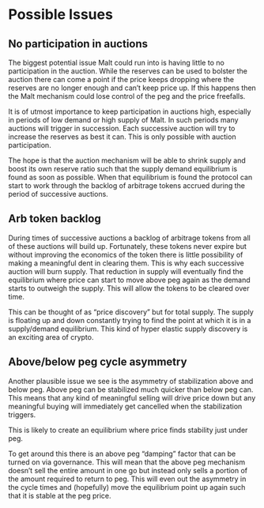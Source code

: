 # Possible Issues

## No participation in auctions

The biggest potential issue Malt could run into is having little to no participation in the auction. While the reserves can be used to bolster the auction there can come a point if the price keeps dropping where the reserves are no longer enough and can’t keep price up. If this happens then the Malt mechanism could lose control of the peg and the price freefalls.

It is of utmost importance to keep participation in auctions high, especially in periods of low demand or high supply of Malt. In such periods many auctions will trigger in succession. Each successive auction will try to increase the reserves as best it can. This is only possible with auction participation.

The hope is that the auction mechanism will be able to shrink supply and boost its own reserve ratio such that the supply demand equilibrium is found as soon as possible. When that equilibrium is found the protocol can start to work through the backlog of arbitrage tokens accrued during the period of successive auctions.

## Arb token backlog

During times of successive auctions a backlog of arbitrage tokens from all of these auctions will build up. Fortunately, these tokens never expire but without improving the economics of the token there is little possibility of making a meaningful dent in clearing them. This is why each successive auction will burn supply. That reduction in supply will eventually find the equilibrium where price can start to move above peg again as the demand starts to outweigh the supply. This will allow the tokens to be cleared over time.

This can be thought of as “price discovery” but for total supply. The supply is floating up and down constantly trying to find the point at which it is in a supply/demand equilibrium. This kind of hyper elastic supply discovery is an exciting area of crypto.

## Above/below peg cycle asymmetry

Another plausible issue we see is the asymmetry of stabilization above and below peg. Above peg can be stabilized much quicker than below peg can. This means that any kind of meaningful selling will drive price down but any meaningful buying will immediately get cancelled when the stabilization triggers.

This is likely to create an equilibrium where price finds stability just under peg.

To get around this there is an above peg “damping” factor that can be turned on via governance. This will mean that the above peg mechanism doesn’t sell the entire amount in one go but instead only sells a portion of the amount required to return to peg. This will even out the asymmetry in the cycle times and \(hopefully\) move the equilibrium point up again such that it is stable at the peg price.


